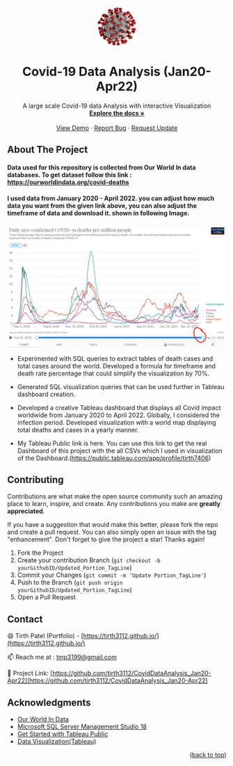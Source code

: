 <!-- PROJECT LOGO -->
<br />
<div align="center">
  <a href="https://github.com/othneildrew/Best-README-Template">
    <img src="https://github.com/tirth3112/CovidDataAnalysis_Jan20-Apr22/blob/main/Images/Covid_logo.png" alt="Logo" width="90" height="90">
  </a>

  <h1 align="center">Covid-19 Data Analysis (Jan20-Apr22)</h1>

  <p align="center">
    A large scale Covid-19 data Analysis with interactive Visualization
    <br />
    <a href="https://github.com/tirth3112/CovidDataAnalysis_Jan20-Apr22"><strong>Explore the docs »</strong></a>
    <br />
    <br />
    <a href="https://github.com/tirth3112/CovidDataAnalysis_Jan20-Apr22">View Demo</a>
    ·
    <a href="https://github.com/tirth3112/CovidDataAnalysis_Jan20-Apr22/issues">Report Bug</a>
    ·
    <a href="https://github.com/tirth3112/CovidDataAnalysis_Jan20-Apr22/issues">Request Update</a>
  </p>
</div>



<!-- ABOUT THE PROJECT -->
## About The Project

#### Data used for this repository is collected from Our World In data  databases. To get dataset follow this link : https://ourworldindata.org/covid-deaths

 #### I used data from January 2020 - April 2022. you can adjust how much data you want from the given link above, you can also adjust the timeframe of data and download it. shown in following Image.

<img src = "https://github.com/tirth3112/CovidDataAnalysis_Jan20-Apr22/blob/main/Images/Range_data.png" width = "700" >






* Experimented with SQL queries to extract tables of death cases and total cases around the world. Developed a formula for timeframe and death rate percentage that could simplify the visualization by 70%.

* Generated SQL visualization queries that can be used further in Tableau dashboard creation.

* Developed a creative Tableau dashboard that displays all Covid impact worldwide from January 2020 to April 2022. Globally, I considered the infection period. Developed visualization with a world map displaying total deaths and cases in a yearly manner.

* My Tableau Public link is here. You can use this link to get the real Dashboard of this project with the all CSVs which I used in visualization of the Dashboard.(https://public.tableau.com/app/profile/tirth7406)




<!-- CONTRIBUTING -->
## Contributing

Contributions are what make the open source community such an amazing place to learn, inspire, and create. Any contributions you make are **greatly appreciated**.

If you have a suggestion that would make this better, please fork the repo and create a pull request. You can also simply open an issue with the tag "enhancement".
Don't forget to give the project a star! Thanks again!

1. Fork the Project
2. Create your contribution Branch (`git checkout -b yourGithubID/Updated_Portion_TagLine`)
3. Commit your Changes (`git commit -m 'Update Portion_TagLine'`)
4. Push to the Branch (`git push origin yourGithubID/Updated_Portion_TagLine`)
5. Open a Pull Request



<!-- CONTACT -->
## Contact

😄 Tirth Patel (Portfolio) - [https://tirth3112.github.io/](https://tirth3112.github.io/) 

📫 Reach me at : [tmp3199@gmail.com](mailto:tmp3199@gmail.com)

💬 Project Link: [https://github.com/tirth3112/CovidDataAnalysis_Jan20-Apr22](https://github.com/tirth3112/CovidDataAnalysis_Jan20-Apr22)



<!-- ACKNOWLEDGMENTS -->
## Acknowledgments



* [Our World In Data](https://ourworldindata.org/)
* [Microsoft SQL Server Management Studio 18](https://docs.microsoft.com/en-us/sql/relational-databases/tutorial-getting-started-with-the-database-engine?view=sql-server-ver15)
* [Get Started with Tableau Public](https://help.tableau.com/current/guides/get-started-tutorial/en-us/get-started-tutorial-home.htm)
* [Data Visualization(Tableau)](https://www.tableau.com/learn/articles/data-visualization)

<p align="right">(<a href="#top">back to top</a>)</p>
